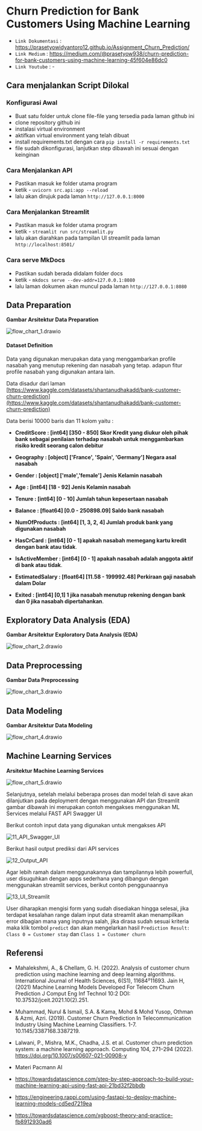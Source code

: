 # Churn Prediction for Bank Customers Using Machine Learning 

- `Link Dokumentasi` : https://prasetyowidyantoro12.github.io/Assignment_Churn_Prediction/
- `Link Medium` : https://medium.com/@prasetyow938/churn-prediction-for-bank-customers-using-machine-learning-45f604e86dc0
- `Link Youtube` : -

## Cara menjalankan Script Dilokal

### Konfigurasi Awal
- Buat satu folder untuk clone file-file yang tersedia pada laman github ini
- clone repository github ini
- instalasi virtual environment
- aktifkan virtual environment yang telah dibuat
- install requirements.txt dengan cara `pip install -r requirements.txt`
- file sudah dikonfigurasi, lanjutkan step dibawah ini sesuai dengan keinginan

### Cara Menjalankan API

- Pastikan masuk ke folder utama program
- ketik - `uvicorn src.api:app --reload`
- lalu akan dirujuk pada laman `http://127.0.0.1:8000`

### Cara Menjalankan Streamlit
- Pastikan masuk ke folder utama program
- ketik - `streamlit run src/streamlit.py`
- lalu akan diarahkan pada tampilan UI streamlit pada laman `http://localhost:8501/`

### Cara serve MkDocs
- Pastikan sudah berada didalam folder docs
- ketik - `mkdocs serve --dev-addr=127.0.0.1:8080`
- lalu laman dokumen akan muncul pada laman `http://127.0.0.1:8080`

##  Data Preparation

**Gambar Arsitektur Data Preparation**

![flow_chart_1.drawio](docs/docs/images/flow_chart_1.drawio.png)

#### Dataset Definition

Data yang digunakan merupakan data yang menggambarkan profile nasabah yang menutup rekening dan nasabah yang tetap. adapun fitur profile nasabah yang digunakan antara lain.

Data disadur dari laman
[https://www.kaggle.com/datasets/shantanudhakadd/bank-customer-churn-prediction](https://www.kaggle.com/datasets/shantanudhakadd/bank-customer-churn-prediction)

Data berisi 10000 baris dan 11 kolom yaitu :

- **CreditScore       :
    [int64]
    [350 - 850]
    Skor Kredit yang diukur oleh pihak bank sebagai penilaian terhadap nasabah untuk menggambarkan  risiko kredit seorang calon debitur**

- **Geography         :
    [object]
    ['France', 'Spain', 'Germany']
    Negara asal nasabah**

- **Gender            :
    [object]
    ['male','female']
    Jenis Kelamin nasabah**
    
- **Age               :
    [int64]
    [18 - 92]
    Jenis Kelamin nasabah**

- **Tenure            :
    [int64]
    [0 - 10]
    Jumlah tahun kepesertaan nasabah**

- **Balance            :
    [float64]
    [0.0 - 250898.09]
    Saldo bank nasabah**

- **NumOfProducts      :
    [int64]
    [1, 3, 2, 4]
    Jumlah produk bank yang digunakan nasabah**

- **HasCrCard           :
    [int64]
    [0 - 1]
    apakah nasabah memegang kartu kredit dengan bank atau tidak**.

- **IsActiveMember      :
  [int64]
  [0 - 1]
  apakah nasabah adalah anggota aktif di bank atau tidak**.

- **EstimatedSalary     :
    [float64]
    [11.58 - 199992.48]
    Perkiraan gaji nasabah dalam Dolar**

- **Exited              :
    [int64]
    [0,1]
    1 jika nasabah menutup rekening dengan bank dan 0 jika nasabah dipertahankan**.
    
## Exploratory Data Analysis (EDA)

**Gambar Arsitektur Exploratory Data Analysis (EDA)**

![flow_chart_2.drawio](docs/docs/images/flow_chart_2.drawio.png)    

## Data Preprocessing

**Gambar Data Preprocessing**

![flow_chart_3.drawio](docs/docs/images/flow_chart_3.drawio.png)

## Data Modeling

**Gambar Arsitektur Data Modeling**

![flow_chart_4.drawio](docs/docs/images/flow_chart_4.drawio.png)


## Machine Learning Services

**Arsitektur Machine Learning Services**

![flow_chart_5.drawio](docs/docs/images/flow_chart_5.drawio.png)

Selanjutnya, setelah melalui beberapa proses dan model telah di save akan dilanjutkan pada deployment dengan menggunakan API dan Streamlit gambar dibawah ini merupakan contoh mengakses menggunakan ML Services melalui FAST API Swagger UI

Berikut contoh input data yang digunakan untuk mengakses API

![11_API_Swagger_UI](docs/docs/images/11_API_Swagger_UI.png)

Berikut hasil output prediksi dari API services

![12_Output_API](docs/docs/images/12_Output_API.png)

Agar lebih ramah dalam menggunakannya dan tampilannya lebih powerfull, user disuguhkan dengan apps sederhana yang dibangun dengan menggunakan streamlit services, berikut contoh penggunaannya

![13_UI_Streamlit](docs/docs/images/13_UI_Streamlit.png)

User diharapkan mengisi form yang sudah disediakan hingga selesai, jika terdapat kesalahan range dalam input data streamlit akan menampilkan error dibagian mana yang inputnya salah, jika dirasa sudah sesuai kriteria maka klik tombol `predict` dan akan mengelarkan hasil `Prediction Result: Class 0 = Customer stay` dan `Class 1 = Customer churn`

## Referensi

- Mahalekshmi, A., & Chellam, G. H. (2022). Analysis of customer churn prediction using machine 
learning and deep learning algorithms. International Journal of Health Sciences, 6(S1), 11684²11693. 
Jain H, (2021) Machine Learning Models Developed For Telecom Churn Prediction J Comput Eng Inf Technol 10:2 DOI: 10.37532/jceit.2021.10(2).251.
- Muhammad, Nurul & Ismail, S.A. & Kama, Mohd & Mohd Yusop, Othman & Azmi, Azri. (2019). Customer Churn Prediction In Telecommunication Industry Using Machine Learning Classifiers. 1-7. 10.1145/3387168.3387219. 
- Lalwani, P., Mishra, M.K., Chadha, J.S. et al. Customer churn prediction system: a machine learning approach. Computing 104, 271–294 (2022). https://doi.org/10.1007/s00607-021-00908-y

- Materi Pacmann AI
- https://towardsdatascience.com/step-by-step-approach-to-build-your-machine-learning-api-using-fast-api-21bd32f2bbdb
- https://engineering.rappi.com/using-fastapi-to-deploy-machine-learning-models-cd5ed7219ea
- https://towardsdatascience.com/xgboost-theory-and-practice-fb8912930ad6